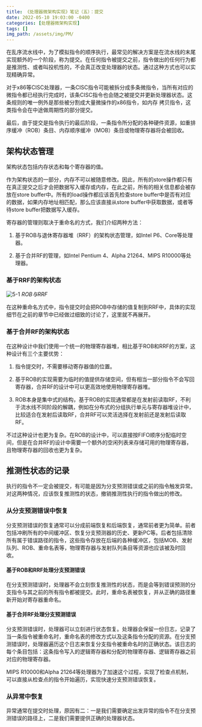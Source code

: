 ```yaml
---
title: 《处理器微架构实现》笔记（五）：提交
date: 2022-05-10 19:03:00 -0400
categories: [处理器微架构实现]
tags: []
img_path: /assets/img/PM/
---
```


在乱序流水线中，为了模拟指令的顺序执行，最常见的解决方案是在流水线的末尾实现额外的一个阶段，称为提交。在任何指令被提交之前，指令做出的任何行为都是推测性、或者叫投机性的，不会真正改变处理器的状态。通过这种方式也可以实现精确异常。

对于x86等CISC处理器，一条CISC指令可能被拆分成多条微指令，当所有对应的微指令都已经执行完成时，该条CISC指令也会随之被提交并更新处理器状态。这条规则的唯一例外是那些被分割成大量微操作的x86指令，如内存 拷贝指令，这类指令会在中途做周期性的部分提交。

最后，由于提交是指令执行的最后阶段，一条指令所分配的各种硬件资源，如重排序缓冲（ROB）条目、内存顺序缓冲（MOB）条目或物理寄存器将会被回收。

## 架构状态管理

架构状态包括内存状态和每个寄存器的值。

作为架构状态的一部分，内存不可以被随意修改。因此，所有的store操作都只有在真正提交之后才会把数据写入缓存或内存，在此之前，所有的相关信息都会被存放在store buffer中。所有的load操作都应该首先检查store buffer中是否有对应的数据，如果内存地址相匹配，那么应该直接从store buffer中获取数据，或者等待store buffer把数据写入缓存。

寄存器的管理则取决于重命名的方式，我们介绍两种方法：

1. 基于ROB与退休寄存器堆（RRF）的架构状态管理，如Intel P6、Core等处理器。

1. 基于合并RF的管理，如Intel Pentium 4、Alpha 21264、MIPS R10000等处理器。

### 基于RRF的架构状态

![5-1](5-1.png)
_ROB与RRF_

在这种重命名方式中，指令提交时会把ROB中存储的值复制到RRF中，具体的实现细节在之前的章节中已经做过细致的讨论了，这里就不再展开。

### 基于合并RF的架构状态

在这种设计中我们使用一个统一的物理寄存器堆，相比基于ROB和RRF的方案，这种设计有三个主要优势：

1. 指令提交时，不需要移动寄存器值的位置。

1. 基于ROB的实现需要为临时的值提供存储空间，但有相当一部分指令不会写回寄存器，合并RF的设计中可以更高效地使用物理寄存器堆。

1. ROB本身是集中式的结构，基于ROB的实现通常都是在发射前读取RF，不利于流水线不同阶段的解耦，例如在分布式的分组执行单元与寄存器堆设计中，比较适合在发射后读取RF，合并RF可以灵活选择在发射前还是发射后读取RF。

不过这种设计也更为复杂。在ROB的设计中，可以直接按FIFO顺序分配临时空间，但是在合并RF的设计中需要一个额外的空闲列表来存储可用的物理寄存器，且物理寄存器的回收也更为复杂。

## 推测性状态的记录

执行的指令不一定会被提交，有可能是因为分支预测错误或之前的指令触发异常。对这两种情况，应该恢复推测性的状态，撤销推测性执行的指令做出的修改。

### 从分支预测错误中恢复

分支预测错误的恢复通常可以分成前端恢复和后端恢复，通常前者更为简单。前者包括冲刷所有的中间缓冲区、恢复分支预测器的历史、更新PC等。后者包括清除所有属于错误路径的指令，这些指令存放在后端的各种缓冲区，包括MOB、发射队列、ROB、重命名表等，物理寄存器与发射队列条目等资源也应该被及时回收。

#### 基于ROB和RRF处理分支预测错误

在分支预测错误时，处理器不会立刻恢复推测性的状态，而是会等到错误预测的分支指令与其之前的所有指令都被提交。此时，重命名表被恢复，并从正确的路径重新开始对寄存器重命名。

#### 基于合并RF处理分支预测错误

分支预测错误时，处理器可以立刻进行状态恢复。处理器会保留一份日志，记录了当一条指令被重命名时，重命名表的修改方式以及这条指令分配的资源。在分支预测错误时，处理器遍历这个日志来恢复分支指令被重命名时的正确状态。该日志的每个条目包括：这条指令写入的逻辑寄存器和分配的物理寄存器、逻辑寄存器之前对应的物理寄存器。

MIPS R10000和Alpha 21264等处理器为了加速这个过程，实现了检查点机制，可以直接从检查点的指令开始遍历，实现快速分支预测错误恢复。

### 从异常中恢复

异常通常在提交时处理，原因有二：一是我们需要确定出发异常的指令不在分支预测错误的路径上，二是我们需要提供正确的处理器状态。
